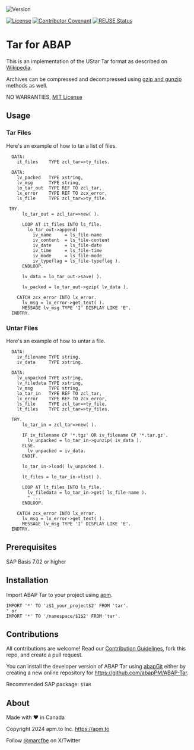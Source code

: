 ![Version](https://img.shields.io/endpoint?url=https://shield.abap.space/version-shield-json/github/abapPM/ABAP-Tar/src/zcl_tar.clas.abap/c_version&label=Version&color=blue)

[![License](https://img.shields.io/github/license/abapPM/ABAP-Tar?label=License&color=green)](LICENSE)
[![Contributor Covenant](https://img.shields.io/badge/Contributor%20Covenant-2.1-4baaaa.svg?color=green)](https://github.com/abapPM/.github/blob/main/CODE_OF_CONDUCT.md)
[![REUSE Status](https://api.reuse.software/badge/github.com/abapPM/ABAP-Tar)](https://api.reuse.software/info/github.com/abapPM/ABAP-Tar)

# Tar for ABAP

This is an implementation of the UStar Tar format as described on [Wikipedia](https://en.wikipedia.org/wiki/Tar_(computing)). 

Archives can be compressed and decompressed using [gzip and gunzip](https://en.wikipedia.org/wiki/Gzip) methods as well.

NO WARRANTIES, [MIT License](LICENSE)

## Usage

### Tar Files

Here's an example of how to tar a list of files.

```abap
  DATA:
    it_files    TYPE zcl_tar=>ty_files.

  DATA:
    lv_packed   TYPE xstring,
    lv_msg      TYPE string,
    lo_tar_out  TYPE REF TO zcl_tar,
    lx_error    TYPE REF TO zcx_error,
    ls_file     TYPE zcl_tar=>ty_file.
  
 TRY.
      lo_tar_out = zcl_tar=>new( ).

      LOOP AT it_files INTO ls_file.
        lo_tar_out->append(
          iv_name     = ls_file-name
          iv_content  = ls_file-content
          iv_date     = ls_file-date
          iv_time     = ls_file-time
          iv_mode     = ls_file-mode
          iv_typeflag = ls_file-typeflag ).
      ENDLOOP.

      lv_data = lo_tar_out->save( ).

      lv_packed = lo_tar_out->gzip( lv_data ).

    CATCH zcx_error INTO lx_error.
      lv_msg = lx_error->get_text( ).
      MESSAGE lv_msg TYPE 'I' DISPLAY LIKE 'E'.
  ENDTRY.
```

### Untar Files

Here's an example of how to untar a file.

```abap
  DATA:
    iv_filename TYPE string,
    iv_data     TYPE xstring.

  DATA:
    lv_unpacked TYPE xstring,
    lv_filedata TYPE xstring,
    lv_msg      TYPE string,
    lo_tar_in   TYPE REF TO zcl_tar,
    lx_error    TYPE REF TO zcx_error,
    ls_file     TYPE zcl_tar=>ty_file,
    lt_files    TYPE zcl_tar=>ty_files.
  
  TRY.
      lo_tar_in = zcl_tar=>new( ).

      IF iv_filename CP '*.tgz' OR iv_filename CP '*.tar.gz'.
        lv_unpacked = lo_tar_in->gunzip( iv_data ).
      ELSE.
        lv_unpacked = iv_data.
      ENDIF.

      lo_tar_in->load( lv_unpacked ).

      lt_files = lo_tar_in->list( ).

      LOOP AT lt_files INTO ls_file.
        lv_filedata = lo_tar_in->get( ls_file-name ).
        " ...
      ENDLOOP.

    CATCH zcx_error INTO lx_error.
      lv_msg = lx_error->get_text( ).
      MESSAGE lv_msg TYPE 'I' DISPLAY LIKE 'E'.
  ENDTRY.
```

## Prerequisites

SAP Basis 7.02 or higher

## Installation

Import ABAP Tar to your project using [apm](https://abappm.com).

```abap
IMPORT '*' TO 'z$1_your_project$2' FROM 'tar'.
" or
IMPORT '*' TO '/namespace/$1$2' FROM 'tar'.
```

## Contributions

All contributions are welcome! Read our [Contribution Guidelines](CONTRIBUTING.md), fork this repo, and create a pull request.

You can install the developer version of ABAP Tar using [abapGit](https://github.com/abapGit/abapGit) either by creating a new online repository for https://github.com/abapPM/ABAP-Tar.

Recommended SAP package: `$TAR`

## About

Made with ❤️ in Canada

Copyright 2024 apm.to Inc. <https://apm.to>

Follow [@marcfbe](https://twitter.com/marcfbe) on X/Twitter
